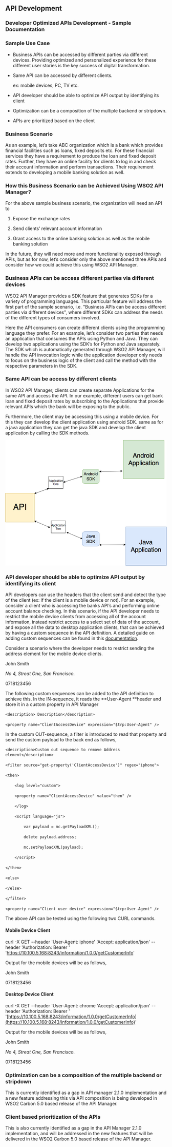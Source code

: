 ## **API Development**

### **Developer Optimized APIs Development - Sample Documentation**

### Sample Use Case

* Business APIs can be accessed by different parties via different devices. Providing optimized and personalized experience for these different user stories is the key success of digital transformation.  

* Same API can be accessed by different clients.

  	ex: mobile devices, PC, TV etc.

* API developer should be able to optimize API output by identifying its client

* Optimization can be a composition of the multiple backend or stripdown.

* APIs are prioritized based on the client

### Business Scenario

As an example, let’s take ABC organization which is a bank which provides financial facilities such as loans, fixed deposits etc. For these financial services they have a requirement to produce the loan and fixed deposit rates. Further, they have an online facility for clients to log in and check their account information and perform transactions. Their requirement extends to developing a mobile banking solution as well.

### How this Business Scenario can be Achieved Using WSO2 API Manager?

For the above sample business scenario, the organization will need an API to 

1. Expose the exchange rates

2. Send clients’ relevant account information

3. Grant access to the online banking solution as well as the mobile banking solution

In the future, they will need more and more functionality exposed through APIs, but as for now, let’s consider only the above mentioned three APIs and consider how we could achieve this using WSO2 API Manager.

### Business APIs can be access different parties via different devices

WSO2 API Manager provides a SDK feature that generates SDKs for a variety of programming languages. This particular feature will address the first part of the sample scenario, i.e. "Business APIs can be access different parties via different devices", where different SDKs can address the needs of the different types of consumers involved.

Here the API consumers can create different clients using the programming language they prefer. For an example, let’s consider two parties that needs an application that consumes the APIs using Python and Java. They can develop two applications using the SDK’s for Python and Java separately. The SDK which is automatically generated through WSO2 API Manager, will handle the API invocation logic while the application developer only needs to focus on the business logic of the client and call the method with the respective parameters in the SDK.

### Same API can be access by different clients

In WSO2 API Manager, clients can create separate Applications for the same API and access the API. In our example, different users can get bank loan and fixed deposit rates by subscribing to the Applications that provide relevant APIs which the bank will be exposing to the public. 

Furthermore, the client may be accessing this using a mobile device. For this they can develop the client application using android SDK. same as for a java application they can get the java SDK and develop the client application by calling the SDK methods. 

![](images/image_0.png)

### API developer should be able to optimize API output by identifying its client

API developers can use the headers that the client send and detect the type of the client (ex: if the client is a mobile device or not). For an example, consider a client who is accessing the banks API’s and performing online account balance checking. In this scenario, if the API developer needs to restrict the mobile device clients from accessing all of the account information, instead restrict access to a select set of data of the account, and expose all the data to desktop application clients, that can be achieved by having a custom sequence in the API definition. A detailed guide on adding custom sequences can be found in this [documentation](https://docs.wso2.com/display/AM210/Adding+Mediation+Extensions).

Consider a scenario where the developer needs to restrict sending the address element for the mobile device clients.

<xml>

<name>John Smith</name>

<address>No 4, Streat One, San Francisco.</address>

<mobile>0718123456</mobile>

</xml>

The following custom sequences can be added to the API definition to achieve this. In the IN-sequence, it reads the **User-Agent **header and store it in a custom property in API Manager

<sequence xmlns="http://ws.apache.org/ns/synapse" name="custom-in">

	<description> Description</description>

	<property name="ClientAccessDevice" expression="$trp:User-Agent" />

</sequence>

In the custom OUT-sequence, a filter is introduced to read that property and send the custom payload to the back end as follows,

<sequence xmlns="http://ws.apache.org/ns/synapse" name="custom-out">

	<description>Custom out sequence to remove Address element</description>

	<filter source="get-property('ClientAccessDevice')" regex="iphone">

   	<then>

    	<log level="custom">

      	<property name="ClientAccessDevice" value="then" />

    	</log>

     	<script language="js">

        	var payload = mc.getPayloadXML();

        	delete payload.address;

        	mc.setPayloadXML(payload);

    	</script>

   	</then>

   	<else>

   	</else>

	</filter>

	<property name="Client user device" expression="$trp:User-Agent" />

</sequence>

The above API can be tested using the following two CURL commands.

#### Mobile Device Client

curl -X GET --header 'User-Agent: iphone' 'Accept: application/json' --header 'Authorization: Bearer <key>' 'https://10.100.5.168:8243/information/1.0.0/getCustomerInfo'

Output for the mobile devices will be as follows,

<xml>

<name>John Smith</name>

<mobile>0718123456</mobile>

</xml>

#### Desktop Device Client

curl -X GET --header 'User-Agent: chrome 'Accept: application/json' --header 'Authorization: Bearer <key>' '[https://10.100.5.168:8243/information/1.0.0/getCustomerInfo](https://10.100.5.168:8243/information/1.0.0/getCustomerInfo)'

Output for the mobile devices will be as follows,

<xml>

<name>John Smith</name>

<address>No 4, Streat One, San Francisco.</address>

<mobile>0718123456</mobile>

</xml>

### Optimization can be a composition of the multiple backend or stripdown

This is currently identified as a gap in API manager 2.1.0 implementation and a new feature addressing this via API composition is being developed in WSO2 Carbon 5.0 based release of the API Manager.

### Client based prioritization of the APIs

This is also currently identified as a gap in the API Manager 2.1.0 implementation, and will be addressed in the new features that will be delivered in the WSO2 Carbon 5.0 based release of the API Manager.

